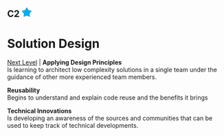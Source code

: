 ## C2 <img src="../images/full-star.png" width="23px"/>
# Solution Design
[Next Level](docs/posts/l2-c3-solution-design.md) |
**Applying Design Principles**<br/>
Is learning to architect low complexity solutions in a single team under the guidance of other more experienced team members.

**Reusability**<br/>
Begins to understand and explain code reuse and the benefits it brings

**Technical Innovations**<br/>
Is developing an awareness of the sources and communities that can be used to keep track of technical developments.
